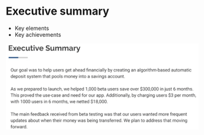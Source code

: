 # Executive summary
* Key elements
* Key achievements

![executive-summary-sample](executive-summary-sample.png)
